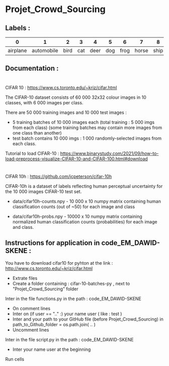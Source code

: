 # Projet_Crowd_Sourcing

## Labels :

| 0 | 1 | 2 | 3 | 4 | 5 | 6 | 7 | 8 | 9 |
| - | - | - | - | - | - | - | - | - | - |
| airplane | automobile | bird | cat | deer | dog | frog | horse | ship | truck |

## Documentation :

#

CIFAR 10 :
https://www.cs.toronto.edu/~kriz/cifar.html

The CIFAR-10 dataset consists of 60 000 32x32 colour images in 10 classes,
with 6 000 images per class.

There are 50 000 training images and 10 000 test images :
- 5 training batches of 10 000 images each (total training : 5 000 imgs from each class)
(some training batches may contain more images from one class than another)
- test batch contains 10 000 imgs : 1 000 randomly-selected images from each class.

Tutorial to load CIFAR-10 :
https://www.binarystudy.com/2021/09/how-to-load-preprocess-visualize-CIFAR-10-and-CIFAR-100.html#download

#

CIFAR 10h : https://github.com/jcpeterson/cifar-10h

CIFAR-10h is a dataset of labels reflecting human perceptual uncertainty for the 10 000 images CIFAR-10 test set.

- data/cifar10h-counts.npy - 10 000 x 10 numpy matrix containing human classification counts (out of ~50) for each image and class

- data/cifar10h-probs.npy - 10000 x 10 numpy matrix containing normalized human classification counts (probabilities) for each image and class.

## Instructions for application in code_EM_DAWID-SKENE : 

 You have to download cifar10 for pyhton at the link : http://www.cs.toronto.edu/~kriz/cifar.html
  - Extrate files
  - Create a folder containing : cifar-10-batches-py , next to "Projet_Crowd_Sourcing" folder 

 Inter in the file functions.py in the path : code_EM_DAWID-SKENE 
  - On comment lines 
  - Inter on (if user == ".." :) your name user ( like : test ) 
  - Inter and your path to your GitHub file (before Projet_Crowd_Sourcing) in path_to_Github_folder = os.path.join( .. )
  - Uncomment lines 

 Inter in the file script.py in the path : code_EM_DAWID-SKENE 
  - Inter your name user at the beginning

 Run cells 
